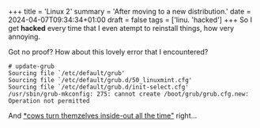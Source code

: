 +++
title = 'Linux 2'
summary = 'After moving to a new distribution.'
date = 2024-04-07T09:34:34+01:00
draft = false
tags = ['linu. 'hacked']
+++
So I get **hacked** every time that I even atempt to reinstall things, how very annoying.

Got no proof? How about this lovely error that I encountered?

```
# update-grub
Sourcing file `/etc/default/grub'
Sourcing file `/etc/default/grub.d/50_linuxmint.cfg'
Sourcing file `/etc/default/grub.d/init-select.cfg'
/usr/sbin/grub-mkconfig: 275: cannot create /boot/grub/grub.cfg.new: Operation not permitted
```

And [*cows turn themzelves inside-out all the time"](https://www.youtube.com/watch?v=xJ6vAAmoJHw) right...
